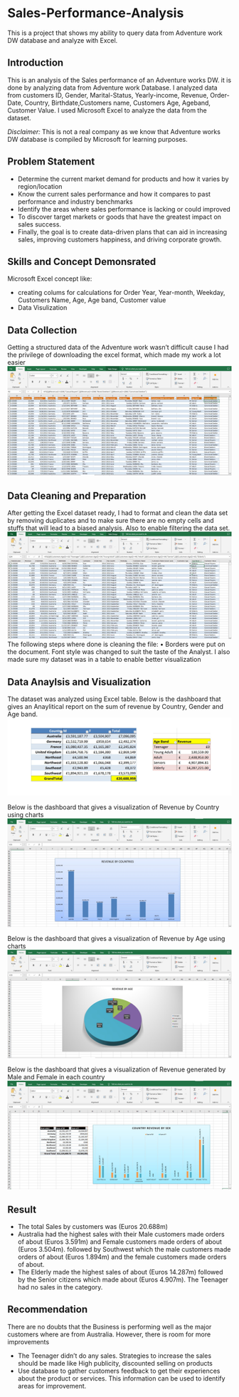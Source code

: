 # Sales-Performance-Analysis
This is a project that shows my ability to query data from Adventure work DW database and analyze with Excel.

## Introduction
This is an analysis of the Sales performance of an Adventure works DW. it is done by analyzing data from Adventure work Database. I analyzed data from customers ID, Gender, Marital-Status, Yearly-income, Revenue, Order-Date, Country, Birthdate,Customers name, Customers Age, Ageband, Customer Value. I used Microsoft Excel to analyze the data from the dataset.

*Disclaimer:* This is not a real company as we know that Adventure works DW database is compiled by Microsoft for learning purposes.

## Problem Statement
- Determine the current market demand for products and how it varies by region/location
- Know the current sales performance and how it compares to past performance and industry benchmarks
- Identify the areas where sales performance is lacking or could improved
- To discover target markets or goods that have the greatest impact on sales success.
- Finally, the goal is to create data-driven plans that can aid in increasing sales, improving customers happiness, and driving corporate growth.

## Skills and Concept Demonsrated
 Microsoft Excel concept like:
-  creating colums for calculations for Order Year, Year-month, Weekday, Customers Name, Age, Age band, Customer value
-  Data Visulization

## Data Collection
Getting a structured data of the Adventure work wasn’t difficult cause I had the privilege of downloading the excel format, which made my work a lot easier
![](CustomersView.jpg)

## Data Cleaning and Preparation
After getting the Excel dataset ready, I had to format and clean the data set by removing duplicates and to make sure there are no empty cells and stuffs that will lead to a biased analysis. Also to enable filtering the data set.
![](CustomersView2.jpg)
The following steps where done is cleaning the file: • Borders were put on the document. Font style was changed to suit the taste of the Analyst. I also made sure my dataset was in a table to enable better visualization

## Data Anaylsis and Visualization
The dataset was analyzed using Excel table. Below is the dashboard that gives an Anaylitical report on the sum of revenue by Country, Gender and Age band.
![](AgebandRevenue1.jpg)

Below is the dashboard that gives a visualization of Revenue by Country using charts
![](RevenuebyCountries.jpg)

Below is the dashboard that gives a visualization of Revenue by Age using charts
![](RevenuebyAge.jpg)

Below is the dashboard that gives a visualization of Revenue generated by Male and Female in each country
![](CountryRevenuebySex.jpg)


## Result
-  The total Sales by customers was (Euros 20.688m)
-  Australia had the highest sales with their Male customers made orders of about (Euros 3.591m) and Female customers made orders of about (Euros 3.504m). followed by Southwest which the male customers made orders of 
   about (Euros 1.894m) and the female customers made orders of about.
-  The Elderly made the highest sales of about (Euros 14.287m) followed by the Senior citizens which made about (Euros 4.907m). The Teenager had no sales in the category.

## Recommendation
There are no doubts that the Business is performing well as the major customers where are from Australia.
However, there is room for more improvements
-  The Teenager didn’t do any sales. Strategies to increase the sales should be made like High publicity, discounted selling on products
-  Use database to gather customers feedback to get their experiences about the product or services. This information can be used to identify areas for improvement.



